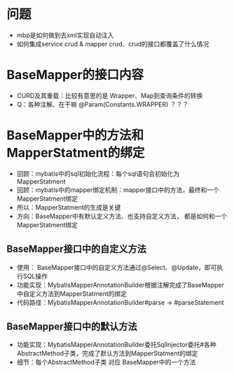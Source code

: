 # 问题
- mbp是如何做到去xml实现自动注入
- 如何集成service crud & mapper crud、crud的接口都覆盖了什么情况

# BaseMapper的接口内容
- CURD及其重载：比较有意思的是 Wrapper、Map到查询条件的转换
- Q：各种注解、在干嘛 @Param(Constants.WRAPPER) ？？？

# BaseMapper中的方法和MapperStatment的绑定
- 回顾：mybatis中的sql初始化流程：每个sql语句会初始化为MapperStatment
- 回顾：mybatis中的mapper绑定机制：mapper接口中的方法，最终和一个MapperStatment绑定
- 所以：MapperStatment的生成是关键
- 方向：BaseMapper中有默认定义方法、也支持自定义方法， 都是如何和一个MapperStatment绑定
## BaseMapper接口中的自定义方法
- 使用： BaseMapper接口中的自定义方法通过@Select、@Update，即可执行SQL操作
- 功能实现：MybatisMapperAnnotationBuilder根据注解完成了BaseMapper中自定义方法到MapperStatment的绑定
- 代码路径：MybatisMapperAnnotationBuilder#parse -> #parseStatement
## BaseMapper接口中的默认方法
- 功能实现：MybatisMapperAnnotationBuilder委托SqlInjector委托#各种AbstractMethod子类，完成了默认方法到MapperStatment的绑定
- 细节：每个AbstractMethod子类 对应 BaseMapper中的一个方法

